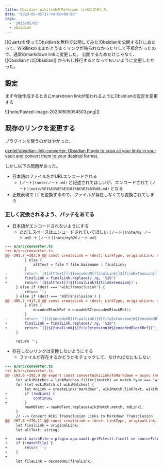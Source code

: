 ```yaml
---
title: Obsidian WikilinkをMarkdown linkに変更した
date: "2023-05-05T17:44:00+09:00"
tags:
  - '2023/05/05'
  - obsidian
---
```


[[Quartzを使ってObsidianを無料で公開してみた|Obsidianを公開する]] にあたって、Wikilinkのままだとうまくリンクが貼られなかったりして不都合だったので、通常のmarkdown linkに変更した。
公開するためだけじゃなく、 [[Obsidianとは|Obsidian]] からもし移行するとなってもいいように変更したかった。

## 設定

まず今後作成するときにmarkdown linkが使われるようにObsidianの設定を変更する

![[note/Pasted-image-20230505054503.png|]]

## 既存のリンクを変更する

プラグインを使うのがはやかった。

[ozntel/obsidian-link-converter: Obsidian Plugin to scan all your links in your vault and convert them to your desired format.](https://github.com/ozntel/obsidian-link-converter)

しかし以下の問題があった。

- 日本語のファイル名がURLエンコードされる
    - `[ノート](note/ノート.md)` と記述されてほしいが、エンコードされて `[ノート](note/%E3%83%8E%E3%83%BC%E3%83%88.md)` となる
- 正規表現で `[[` を変換するので、ファイルが存在しなくても変換されてしまう

### 正しく変換されるよう、パッチをあてる

- 日本語がエンコードされないようにする
    - ただしスペースはエンコードされていてほしい `[ノート](note/my ノート.md)` -> `[ノート](note/my%20ノート.md)`

```diff
--- a/src/converter.ts
+++ b/src/converter.ts
@@ -293,7 +303,9 @@ const createLink = (dest: LinkType, originalLink: string, altOrBlockRef: string,
         } else {
             altText = file ? file.basename : finalLink;
         }
-        return `[${altText}](${encodeURI(finalLink)}${fileExtension})`;
+        finalLink = finalLink.replace(/ /g, '%20')
+        return `[${altText}](${finalLink}${fileExtension})`;
     } else if (dest === 'wikiTransclusion') {
         return ``;
     } else if (dest === 'mdTransclusion') {
@@ -305,7 +317,8 @@ const createLink = (dest: LinkType, originalLink: string, altOrBlockRef: string,
         } else {
             encodedBlockRef = encodeURI(encodedBlockRef);
         }
-        return `[](${encodeURI(finalLink)}${fileExtension}#${encodedBlockRef})`;
+        finalLink = finalLink.replace(/ /g, '%20')
+        return `[](${finalLink}${fileExtension}#${encodedBlockRef})`;
     }

     return '';
```

- 存在しないリンクは変換しないようにする
    - ファイルが存在するかどうかをチェックして、なければなにもしない

```diff
--- a/src/converter.ts
+++ b/src/converter.ts
@@ -193,6 +193,9 @@ export const convertWikiLinksToMarkdown = async (md: string, sourceFile: TFile,
     let wikiMatches = linkMatches.filter((match) => match.type === 'wiki');
     for (let wikiMatch of wikiMatches) {
         let mdLink = createLink('markdown', wikiMatch.linkText, wikiMatch.altOrBlockRef, sourceFile, plugin);
+        if (!mdLink) {
+            continue;
+        }
         newMdText = newMdText.replace(wikiMatch.match, mdLink);
     }
     // --> Convert Wiki Transclusion Links to Markdown Transclusion
@@ -267,6 +270,11 @@ const createLink = (dest: LinkType, originalLink: string, altOrBlockRef: string,
     let finalLink = originalLink;
     let altText: string;

+    const matchFile = plugin.app.vault.getFiles().find(t => sourceFile.name !== t.name && (t.basename === finalLink || t.name === finalLink))
+    if (!matchFile) {
+        return '';
+    }
+
     let fileLink = decodeURI(finalLink);
```
